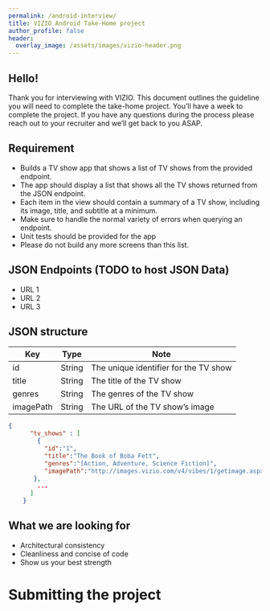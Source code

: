 ```yaml
---
permalink: /android-interview/
title: VIZIO Android Take-Home project
author_profile: false
header:
  overlay_image: /assets/images/vizio-header.png
---
```

## Hello!
Thank you for interviewing with VIZIO. This document outlines the guideline you will need to complete the take-home project. You’ll have a week to complete the project. If you have any questions during the process please reach out to your recruiter and we’ll get back to you ASAP.

## Requirement
- Builds a TV show app that shows a list of TV shows from the provided endpoint.
- The app should display a list that shows all the TV shows returned from the JSON endpoint.
- Each item in the view should contain a summary of a TV show, including its image, title, and subtitle at a minimum.
- Make sure to handle the normal variety of errors when querying an endpoint.
- Unit tests should be provided for the app
- Please do not build any more screens than this list.

## JSON Endpoints (TODO to host JSON Data)

- URL 1
- URL 2
- URL 3

## JSON structure

| Key | Type | Note |
| --- | --- | --- |
| id | String | The unique identifier for the TV show |
| title | String | The title of the TV show |
| genres | String | The genres of the TV show |
| imagePath | String | The URL of the TV show’s image |

```json
{
      "tv_shows" : [
        {
          "id":"1",
          "title":"The Book of Boba Fett",
          "genres":"[Action, Adventure, Science Fiction]",
          "imagePath":"http://images.vizio.com/v4/vibes/1/getimage.aspx?vibeHandle=%7b%22Sid%22%3a3%2c%22Iid%22%3a3019340945%2c%22_tid%22%3a18%7d&vid=2000009&tid=32&width=480&height=720"
       },
        ...
      ]
    }
```

## What we are looking for

- Architectural consistency
- Cleanliness and concise of code
- Show us your best strength

# Submitting the project